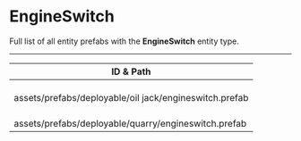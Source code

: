 # EngineSwitch
Full list of all <Badge type="warning" text="2"/> entity prefabs with the **EngineSwitch** entity type.

---
| ID & Path |
| --- |
| <Badge type="tip" text="336885727"/> <br> assets/prefabs/deployable/oil jack/engineswitch.prefab |
| <Badge type="tip" text="167149050"/> <br> assets/prefabs/deployable/quarry/engineswitch.prefab |
